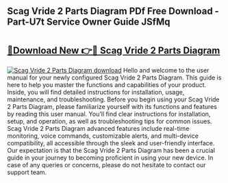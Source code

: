 ## Scag Vride 2 Parts Diagram PDf Free Download - Part-U7t Service Owner Guide JSfMq

# <h2><a href="http://dfpddi.blite.top/?on=Scag+Vride+2+Parts+Diagram">🔗Download New 👉🔴 Scag Vride 2 Parts Diagram</a></h2>

[![Scag Vride 2 Parts Diagram download](https://i.imgur.com/lujVjoI.png)](http://dfpddi.blite.top/?on=Scag+Vride+2+Parts+Diagram)
Hello and welcome to the user manual for your newly configured Scag Vride 2 Parts Diagram. This guide is here to help you master the functions and capabilities of your product. Inside, you will find detailed instructions for installation, usage, maintenance, and troubleshooting. Before you begin using your Scag Vride 2 Parts Diagram, please familiarize yourself with its functions and features by reading this user manual. You'll find clear instructions for installation, setup, and operation, as well as troubleshooting tips for common issues. Scag Vride 2 Parts Diagram advanced features include real-time monitoring, voice commands, customizable alerts, and multi-device compatibility, all accessible through the sleek and user-friendly interface. Our expectation is that the Scag Vride 2 Parts Diagram has been a crucial guide in your journey to becoming proficient in using your new device. In case of any queries or concerns, please do not hesitate to contact our support team.

